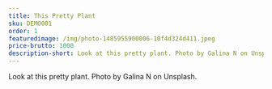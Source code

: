 ```yaml
---
title: This Pretty Plant
sku: DEMO001
order: 1
featuredimage: /img/photo-1485955900006-10f4d324d411.jpeg
price-brutto: 1000
description-short: Look at this pretty plant. Photo by Galina N on Unsplash.
---
```

Look at this pretty plant. Photo by Galina N on Unsplash.